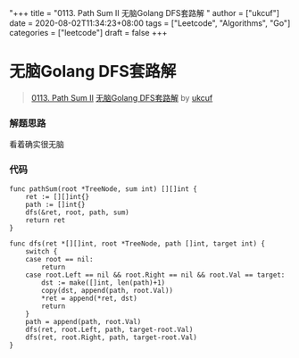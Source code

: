 "+++
title = "0113. Path Sum II 无脑Golang DFS套路解 "
author = ["ukcuf"]
date = 2020-08-02T11:34:23+08:00
tags = ["Leetcode", "Algorithms", "Go"]
categories = ["leetcode"]
draft = false
+++

# 无脑Golang DFS套路解

> [0113. Path Sum II](https://leetcode-cn.com/problems/path-sum-ii/)
> [无脑Golang DFS套路解](https://leetcode-cn.com/problems/path-sum-ii/solution/wu-nao-golang-dfstao-lu-jie-by-ukcuf/) by [ukcuf](https://leetcode-cn.com/u/ukcuf/)

### 解题思路
看着确实很无脑

### 代码

```golang
func pathSum(root *TreeNode, sum int) [][]int {
	ret := [][]int{}
	path := []int{}
	dfs(&ret, root, path, sum)
	return ret
}

func dfs(ret *[][]int, root *TreeNode, path []int, target int) {
	switch {
	case root == nil:
		return
	case root.Left == nil && root.Right == nil && root.Val == target:
		dst := make([]int, len(path)+1)
		copy(dst, append(path, root.Val))
		*ret = append(*ret, dst)
		return
	}
	path = append(path, root.Val)
	dfs(ret, root.Left, path, target-root.Val)
	dfs(ret, root.Right, path, target-root.Val)
}
```